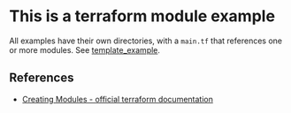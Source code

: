 # This is a terraform module example
All examples have their own directories, with a `main.tf` that references one or more modules. See [template_example](https://github.com/fredrikhgrelland/vagrant-hashistack-template/tree/master/template_example/example/standalone).

## References
- [Creating Modules - official terraform documentation](https://www.terraform.io/docs/modules/index.html)
